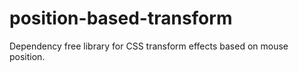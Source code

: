 # position-based-transform
Dependency free library for CSS transform effects based on mouse position.
